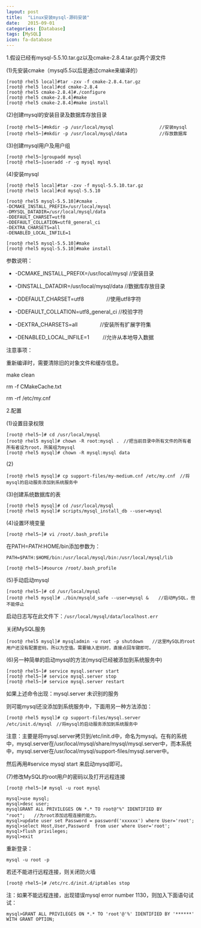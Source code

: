 ```yaml
---
layout: post
title:  "Linux安装mysql-源码安装"
date:   2015-09-01
categories: [Database]
tags: [MySQL]
icon: fa-database
---
```



1.假设已经有mysql-5.5.10.tar.gz以及cmake-2.8.4.tar.gz两个源文件

(1)先安装cmake（mysql5.5以后是通过cmake来编译的）

```
[root@ rhel5 local]#tar -zxv -f cmake-2.8.4.tar.gz
[root@ rhel5 local]#cd cmake-2.8.4
[root@ rhel5 cmake-2.8.4]#./configure
[root@ rhel5 cmake-2.8.4]#make
[root@ rhel5 cmake-2.8.4]#make install
```

(2)创建mysql的安装目录及数据库存放目录

```
[root@ rhel5~]#mkdir -p /usr/local/mysql                 //安装mysql 
[root@ rhel5~]#mkdir -p /usr/local/mysql/data            //存放数据库
```

(3)创建mysql用户及用户组

```
[root@ rhel5~]groupadd mysql
[root@ rhel5~]useradd -r -g mysql mysql
```

(4)安装mysql

```
[root@ rhel5 local]#tar -zxv -f mysql-5.5.10.tar.gz
[root@ rhel5 local]#cd mysql-5.5.10
```

```
[root@ rhel5 mysql-5.5.10]#cmake . 
-DCMAKE_INSTALL_PREFIX=/usr/local/mysql
-DMYSQL_DATADIR=/usr/local/mysql/data
-DDEFAULT_CHARSET=utf8
-DDEFAULT_COLLATION=utf8_general_ci 
-DEXTRA_CHARSETS=all 
-DENABLED_LOCAL_INFILE=1
```

```
[root@ rhel5 mysql-5.5.10]#make
[root@ rhel5 mysql-5.5.10]#make install
```

参数说明：

* -DCMAKE_INSTALL_PREFIX=/usr/local/mysql        //安装目录

* -DINSTALL_DATADIR=/usr/local/mysql/data         //数据库存放目录

* -DDEFAULT_CHARSET=utf8                    　　　　//使用utf8字符

* -DDEFAULT_COLLATION=utf8_general_ci            //校验字符

* -DEXTRA_CHARSETS=all                        　　　　//安装所有扩展字符集

* -DENABLED_LOCAL_INFILE=1                    　　  //允许从本地导入数据

注意事项：

重新编译时，需要清除旧的对象文件和缓存信息。

make clean

rm -f CMakeCache.txt

rm -rf /etc/my.cnf

2.配置

(1)设置目录权限

```
[root@ rhel5~]# cd /usr/local/mysql
[root@ rhel5 mysql]# chown -R root:mysql .　//把当前目录中所有文件的所有者所有者设为root，所属组为mysql
[root@ rhel5 mysql]# chown -R mysql:mysql data
```

(2)

```
[root@ rhel5 mysql]# cp support-files/my-medium.cnf /etc/my.cnf　//将mysql的启动服务添加到系统服务中
```

(3)创建系统数据库的表

```
[root@ rhel5 mysql]# cd /usr/local/mysql
[root@ rhel5 mysql]# scripts/mysql_install_db --user=mysql
```

(4)设置环境变量

```
[root@ rhel5~]# vi /root/.bash_profile
```

在PATH=$PATH:$HOME/bin添加参数为：

`PATH=$PATH:$HOME/bin:/usr/local/mysql/bin:/usr/local/mysql/lib`

```
[root@ rhel5~]#source /root/.bash_profile
```

(5)手动启动mysql

```
[root@ rhel5~]# cd /usr/local/mysql
[root@ rhel5 mysql]# ./bin/mysqld_safe --user=mysql & 　 //启动MySQL，但不能停止
```

启动日志写在此文件下：`/usr/local/mysql/data/localhost.err`

关闭MySQL服务

```
[root@ rhel5 mysql]# mysqladmin -u root -p shutdown　　//这里MySQL的root用户还没有配置密码，所以为空值。需要输入密码时，直接点回车键即可。
```

(6)另一种简单的启动mysql的方法(mysql已经被添加到系统服务中)

```
[root@ rhel5~]# service mysql.server start  
[root@ rhel5~]# service mysql.server stop
[root@ rhel5~]# service mysql.server restart
```

如果上述命令出现：mysql.server 未识别的服务

则可能mysql还没添加到系统服务中，下面用另一种方法添加：

```
[root@ rhel5 mysql]# cp support-files/mysql.server  /etc/init.d/mysql　//将mysql的启动服务添加到系统服务中
```

注意：主要是将mysql.server拷贝到/etc/init.d中，命名为mysql。在有的系统中，mysql.server在/usr/local/mysql/share/mysql/mysql.server中，而本系统中，mysql.server在/usr/local/mysql/support-files/mysql.server中。

然后再用#service mysql start 来启动mysql即可。


(7)修改MySQL的root用户的密码以及打开远程连接

```
[root@ rhel5~]# mysql -u root mysql
```

```
mysql>use mysql;
mysql>desc user;
mysqlGRANT ALL PRIVILEGES ON *.* TO root@"%" IDENTIFIED BY "root";　　//为root添加远程连接的能力。
mysql>update user set Password = password('xxxxxx') where User='root';
mysql>select Host,User,Password  from user where User='root'; 
mysql>flush privileges;
mysql>exit
```

重新登录：

```
mysql -u root -p
```

若还不能进行远程连接，则关闭防火墙

```
[root@ rhel5~]# /etc/rc.d/init.d/iptables stop
```

注：如果不能远程连接，出现错误mysql error number 1130，则加入下面语句试试：

```
mysql>GRANT ALL PRIVILEGES ON *.* TO 'root'@'%' IDENTIFIED BY '******' WITH GRANT OPTION;
```

